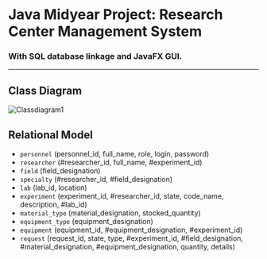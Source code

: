 # Java Midyear Project: Research Center Management System
### With SQL database linkage and JavaFX GUI.

<hr>

## Class Diagram
![Classdiagram1](https://user-images.githubusercontent.com/68998620/214056408-043f2596-f87c-43f2-b5bc-e4ec3b72691e.png)


## Relational Model
* `personnel` (personnel_id, full_name, role, login, password)
* `researcher` (#researcher_id, full_name, #experiment_id)
* `field` (field_designation)
* `specialty` (#researcher_id, #field_designation)
* `lab` (lab_id, location)
* `experiment` (experiment_id, #researcher_id, state, code_name, description, #lab_id)
* `material_type` (material_designation, stocked_quantity)
* `equipment_type` (equipment_designation)
* `equipment` (equipment_id, #equipment_designation, #experiment_id)
* `request` (request_id, state, type, #experiment_id, #field_designation, #material_designation, #equipment_designation, quantity, details)
